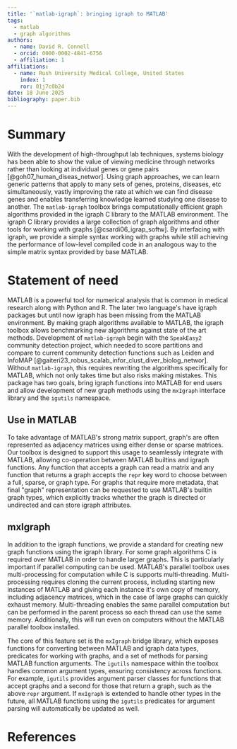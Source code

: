 ```yaml
---
title: '`matlab-igraph`: bringing igraph to MATLAB'
tags:
  - matlab
  - graph algorithms
authors:
  - name: David R. Connell
  - orcid: 0000-0002-4841-6756
  - affiliation: 1
affiliations:
  - name: Rush University Medical College, United States
    index: 1
	ror: 01j7c0b24
date: 18 June 2025
bibliography: paper.bib
---
```


# Summary

With the development of high-throughput lab techniques, systems biology has been able to show the value of viewing medicine through networks rather than looking at individual genes or gene pairs [@goh07_human_diseas_networ].
Using graph approaches, we can learn generic patterns that apply to many sets of genes, proteins, diseases, etc simultaneously, vastly improving the rate at which we can find disease genes and enables transferring knowledge learned studying one disease to another.
The `matlab-igraph` toolbox brings computationally efficient graph algorithms provided in the igraph C library to the MATLAB environment.
The igraph C library provides a large collection of graph algorithms and other tools for working with graphs [@csardi06_igrap_softw].
By interfacing with igraph, we provide a simple syntax working with graphs while still achieving the performance of low-level compiled code in an analogous way to the simple matrix syntax provided by base MATLAB.

# Statement of need

MATLAB is a powerful tool for numerical analysis that is common in medical research along with Python and R.
The later two language's have igraph packages but until now igraph has been missing from the MATLAB environment.
By making graph algorithms available to MATLAB, the igraph toolbox allows benchmarking new algorithms against state of the art methods.
Development of `matlab-igraph` begin with the `SpeakEasy2` community detection project, which needed to score partitions and compare to current community detection functions such as Leiden and InfoMAP [@gaiteri23_robus_scalab_infor_clust_diver_biolog_networ].
Without `matlab-igraph`, this requires rewriting the algorithms specifically for MATLAB, which not only takes time but also risks making mistakes.
This package has two goals, bring igraph functions into MATLAB for end users and allow development of new graph methods using the `mxIgraph` interface library and the `igutils` namespace.

## Use in MATLAB

To take advantage of MATLAB's strong matrix support, graph's are often represented as adjacency matrices using either dense or sparse matrices.
Our toolbox is designed to support this usage to seamlessly integrate with MATLAB, allowing co-operation between MATLAB builtins and igraph functions.
Any function that accepts a graph can read a matrix and any function that returns a graph accepts the `repr` key word to choose between a full, sparse, or graph type.
For graphs that require more metadata, that final "graph" representation can be requested to use MATLAB's builtin graph types, which explicitly tracks whether the graph is directed or undirected and can store igraph attributes.

## mxIgraph

In addition to the igraph functions, we provide a standard for creating new graph functions using the igraph library.
For some graph algorithms C is required over MATLAB in order to handle larger graphs.
This is particularly important if parallel computing can be used.
MATLAB's parallel toolbox uses multi-processing for computation while C is supports multi-threading.
Multi-processing requires cloning the current process, including starting new instances of MATLAB and giving each instance it's own copy of memory, including adjacency matrices, which in the case of large graphs can quickly exhaust memory.
Multi-threading enables the same parallel computation but can be performed in the parent process so each thread can use the same memory.
Additionally, this will run even on computers without the MATLAB parallel toolbox installed.

The core of this feature set is the `mxIgraph` bridge library, which exposes functions for converting between MATLAB and igraph data types, predicates for working with graphs, and a set of methods for parsing MATLAB function arguments.
The `igutils` namespace within the toolbox handles common argument types, ensuring consistency across functions.
For example, `igutils` provides argument parser classes for functions that accept graphs and a second for those that return a graph, such as the above `repr` argument.
If `mxIgraph` is extended to handle other types in the future, all MATLAB functions using the `igutils` predicates for argument parsing will automatically be updated as well.

# References
